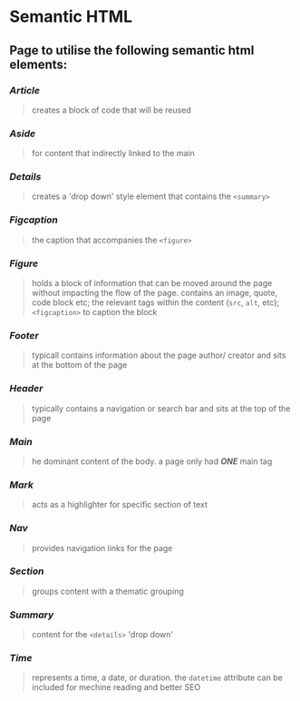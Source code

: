 # Semantic HTML

## Page to utilise the following semantic html elements:

### _Article_

> creates a block of code that will be reused

### _Aside_

> for content that indirectly linked to the main

### _Details_

> creates a 'drop down' style element that contains the `<summary>`

### _Figcaption_

> the caption that accompanies the `<figure>`

### _Figure_

> holds a block of information that can be moved around the page without impacting the flow of the page. contains an image, quote, code block etc; the relevant tags within the content (`src`, `alt`, etc); `<figcaption>` to caption the block

### _Footer_

> typicall contains information about the page author/ creator and sits at the bottom of the page

### _Header_

> typically contains a navigation or search bar and sits at the top of the page

### _Main_

> he dominant content of the body. a page only had _**ONE**_ main tag

### _Mark_

> acts as a highlighter for specific section of text

### _Nav_

> provides navigation links for the page

### _Section_

> groups content with a thematic grouping

### _Summary_

> content for the `<details>` 'drop down'

### _Time_

> represents a time, a date, or duration. the `datetime` attribute can be included for mechine reading and better SEO
